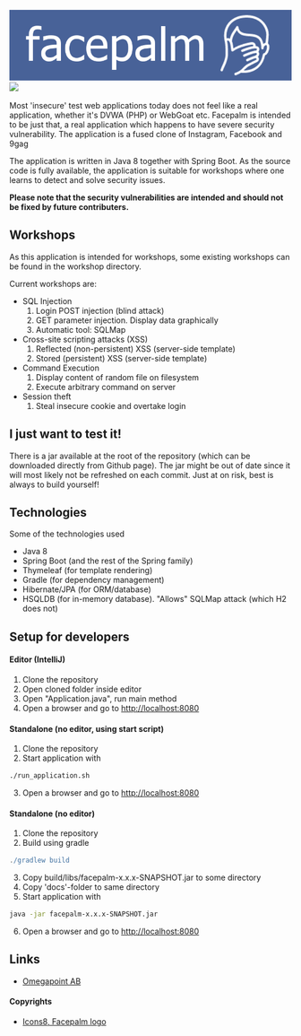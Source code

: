 ![Facepalm][facepalm img]
[![][license img]][license]

Most 'insecure' test web applications today does not feel like a real application, whether it's DVWA (PHP) or WebGoat etc. Facepalm is intended to be just that, a real application which happens to have severe security vulnerability. The application is a fused clone of Instagram, Facebook and 9gag

The application is written in Java 8 together with Spring Boot. As the source code is fully available, the application is suitable for workshops where one learns to detect and solve security issues.

**Please note that the security vulnerabilities are intended and should not be fixed by future contributers.**

## Workshops
As this application is intended for workshops, some existing workshops can be found in the workshop directory.

Current workshops are:
* SQL Injection
  1. Login POST injection (blind attack)
  2. GET parameter injection. Display data graphically
  3. Automatic tool: SQLMap
* Cross-site scripting attacks (XSS)
  1. Reflected (non-persistent) XSS (server-side template)
  2. Stored (persistent) XSS (server-side template)
* Command Execution
  1. Display content of random file on filesystem
  2. Execute arbitrary command on server
* Session theft
  1. Steal insecure cookie and overtake login

## I just want to test it!
There is a jar available at the root of the repository (which can be downloaded directly from Github page).
The jar might be out of date since it will most likely not be refreshed on each commit. Just at on risk, best is always to build yourself!

## Technologies
Some of the technologies used
* Java 8
* Spring Boot (and the rest of the Spring family)
* Thymeleaf (for template rendering)
* Gradle (for dependency management)
* Hibernate/JPA (for ORM/database)
* HSQLDB (for in-memory database). "Allows" SQLMap attack (which H2 does not)

## Setup for developers
#### Editor (IntelliJ)
1. Clone the repository
2. Open cloned folder inside editor
3. Open "Application.java", run main method
4. Open a browser and go to [http://localhost:8080](http://localhost:8080/)

#### Standalone (no editor, using start script)
1. Clone the repository
2. Start application with
```sh
./run_application.sh
```
3. Open a browser and go to [http://localhost:8080](http://localhost:8080/)

#### Standalone (no editor)
1. Clone the repository
2. Build using gradle
```gradle
./gradlew build
```
3. Copy build/libs/facepalm-x.x.x-SNAPSHOT.jar to some directory
4. Copy 'docs'-folder to same directory
5. Start application with
```sh
java -jar facepalm-x.x.x-SNAPSHOT.jar
```
6. Open a browser and go to [http://localhost:8080](http://localhost:8080/)

## Links
 * [Omegapoint AB](https://www.omegapoint.se)
 
#### Copyrights
 * [Icons8, Facepalm logo](https://icons8.com)

[license]:LICENSE
[license img]:https://img.shields.io/badge/License-Apache%202-blue.svg
[facepalm img]:facepalm.png